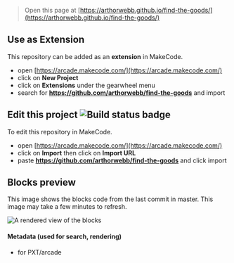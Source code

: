  


> Open this page at [https://arthorwebb.github.io/find-the-goods/](https://arthorwebb.github.io/find-the-goods/)

## Use as Extension

This repository can be added as an **extension** in MakeCode.

* open [https://arcade.makecode.com/](https://arcade.makecode.com/)
* click on **New Project**
* click on **Extensions** under the gearwheel menu
* search for **https://github.com/arthorwebb/find-the-goods** and import

## Edit this project ![Build status badge](https://github.com/arthorwebb/find-the-goods/workflows/MakeCode/badge.svg)

To edit this repository in MakeCode.

* open [https://arcade.makecode.com/](https://arcade.makecode.com/)
* click on **Import** then click on **Import URL**
* paste **https://github.com/arthorwebb/find-the-goods** and click import

## Blocks preview

This image shows the blocks code from the last commit in master.
This image may take a few minutes to refresh.

![A rendered view of the blocks](https://github.com/arthorwebb/find-the-goods/raw/master/.github/makecode/blocks.png)

#### Metadata (used for search, rendering)

* for PXT/arcade
<script src="https://makecode.com/gh-pages-embed.js"></script><script>makeCodeRender("{{ site.makecode.home_url }}", "{{ site.github.owner_name }}/{{ site.github.repository_name }}");</script>
